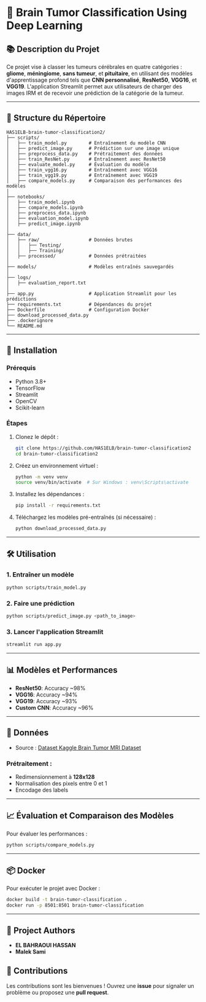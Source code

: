 # 🧠 **Brain Tumor Classification Using Deep Learning**

## 📚 **Description du Projet**

Ce projet vise à classer les tumeurs cérébrales en quatre catégories : **gliome**, **méningiome**, **sans tumeur**, et **pituitaire**, en utilisant des modèles d'apprentissage profond tels que **CNN personnalisé**, **ResNet50**, **VGG16**, et **VGG19**. L'application Streamlit permet aux utilisateurs de charger des images IRM et de recevoir une prédiction de la catégorie de la tumeur.

---

## 📂 **Structure du Répertoire**

```
HAS1ELB-brain-tumor-classification2/
├── scripts/
│   ├── train_model.py        # Entraînement du modèle CNN
│   ├── predict_image.py      # Prédiction sur une image unique
│   ├── preprocess_data.py    # Prétraitement des données
│   ├── train_ResNet.py       # Entraînement avec ResNet50
│   ├── evaluate_model.py     # Évaluation du modèle
│   ├── train_vgg16.py        # Entraînement avec VGG16
│   ├── train_vgg19.py        # Entraînement avec VGG19
│   ├── compare_models.py     # Comparaison des performances des modèles
│
├── notebooks/
│   ├── train_model.ipynb
│   ├── compare_models.ipynb
│   ├── preprocess_data.ipynb
│   ├── evaluation_model.ipynb
│   ├── predict_image.ipynb
│
├── data/
│   ├── raw/                  # Données brutes
│   │   ├── Testing/
│   │   ├── Training/
│   ├── processed/            # Données prétraitées
│
├── models/                   # Modèles entraînés sauvegardés
│
├── logs/
│   ├── evaluation_report.txt
│
├── app.py                    # Application Streamlit pour les prédictions
├── requirements.txt          # Dépendances du projet
├── Dockerfile                # Configuration Docker
├── download_processed_data.py
├── .dockerignore
└── README.md
```

---

## 🚀 **Installation**

### Prérequis

- Python 3.8+
- TensorFlow
- Streamlit
- OpenCV
- Scikit-learn

### Étapes

1. Clonez le dépôt :
   ```bash
   git clone https://github.com/HAS1ELB/brain-tumor-classification2
   cd brain-tumor-classification2
   ```
2. Créez un environnement virtuel :
   ```bash
   python -m venv venv
   source venv/bin/activate  # Sur Windows : venv\Scripts\activate
   ```
3. Installez les dépendances :
   ```bash
   pip install -r requirements.txt
   ```
4. Téléchargez les modèles pré-entraînés (si nécessaire) :
   ```bash
   python download_processed_data.py
   ```

---

## 🛠️ **Utilisation**

### **1. Entraîner un modèle**

```bash
python scripts/train_model.py
```

### **2. Faire une prédiction**

```bash
python scripts/predict_image.py <path_to_image>
```

### **3. Lancer l'application Streamlit**

```bash
streamlit run app.py
```

---

## 📊 **Modèles et Performances**

- **ResNet50**: Accuracy ~98%
- **VGG16**: Accuracy ~94%
- **VGG19**: Accuracy ~93%
- **Custom CNN**: Accuracy ~96%

---

## 📝 **Données**

- Source : [Dataset Kaggle Brain Tumor MRI Dataset](https://www.kaggle.com/datasets)

### **Prétraitement :**

- Redimensionnement à **128x128**
- Normalisation des pixels entre 0 et 1
- Encodage des labels

---

## 📈 **Évaluation et Comparaison des Modèles**

Pour évaluer les performances :

```bash
python scripts/compare_models.py
```

---

## 📦 **Docker**

Pour exécuter le projet avec Docker :

```bash
docker build -t brain-tumor-classification .
docker run -p 8501:8501 brain-tumor-classification
```

---

## 👥 **Project Authors**

- **EL BAHRAOUI HASSAN**
- **Malek Sami**

## 🤝 **Contributions**

Les contributions sont les bienvenues ! Ouvrez une **issue** pour signaler un problème ou proposez une **pull request**.
